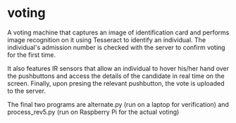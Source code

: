 # voting
A voting machine that captures an image of identification card and performs image recognition on it using Tesseract to identify an individual. The individual's admission number is checked with the server to confirm voting for the first time. 

It also features IR sensors that allow an individual to hover his/her hand over the pushbuttons and access the details of the candidate in real time on the screen. Finally, upon presing the relevant pushbutton, the vote is uploaded to the server.

The final two programs are alternate.py (run on a laptop for verification) and process_rev5.py (run on Raspberry Pi for the actual voting)

